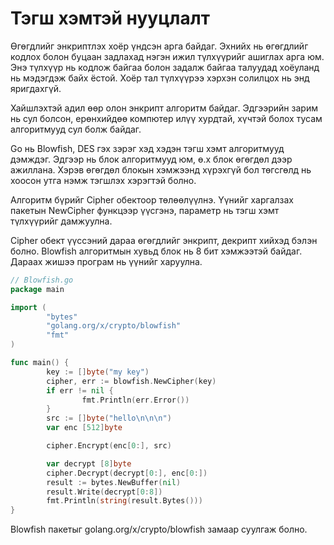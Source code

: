 # Тэгш хэмтэй нууцлалт

Өгөгдлийг энкриптлэх хоёр үндсэн арга байдаг. Эхнийх нь өгөгдлийг кодлох болон буцаан задлахад нэгэн ижил түлхүүрийг ашиглах арга юм. Энэ түлхүүр нь кодлож байгаа болон задалж байгаа талуудад хоёуланд нь мэдэгдэж байх ёстой. Хоёр тал түлхүүрээ хэрхэн солилцох нь энд яригдахгүй.

Хайшлэхтэй адил өөр олон энкрипт алгоритм байдаг. Эдгээрийн зарим нь сул болсон, ерөнхийдөө компютер илүү хурдтай, хүчтэй болох тусам алгоритмууд сул болж байдаг. 

Go нь Blowfish, DES гэх зэрэг хэд хэдэн тэгш хэмт алгоритмууд дэмждэг. Эдгээр нь блок алгоритмууд юм, ө.х блок өгөгдөл дээр ажиллана. Хэрэв өгөгдөл блокын хэмжээнд хүрэхгүй бол төгсгөлд нь хоосон утга нэмж тэгшлэх хэрэгтэй болно.

Алгоритм бүрийг Cipher обектоор төлөөлүүлнэ. Үүнийг харгалзах пакетын NewCipher функцээр үүсгэнэ, параметр нь тэгш хэмт түлхүүрийг дамжуулна.

Cipher  обект үүссэний дараа өгөгдлийг энкрипт, декрипт хийхэд бэлэн болно. Blowfish алгоритмын хувьд блок нь 8 бит хэмжээтэй байдаг. Дараах жишээ програм нь үүнийг харуулна.

```go
// Blowfish.go
package main

import (
        "bytes"
        "golang.org/x/crypto/blowfish"
        "fmt"
)

func main() {
        key := []byte("my key")
        cipher, err := blowfish.NewCipher(key)
        if err != nil {
                fmt.Println(err.Error())
        }
        src := []byte("hello\n\n\n")
        var enc [512]byte

        cipher.Encrypt(enc[0:], src)

        var decrypt [8]byte
        cipher.Decrypt(decrypt[0:], enc[0:])
        result := bytes.NewBuffer(nil)
        result.Write(decrypt[0:8])
        fmt.Println(string(result.Bytes()))
}
```

Blowfish пакетыг golang.org/x/crypto/blowfish замаар суулгаж болно.


